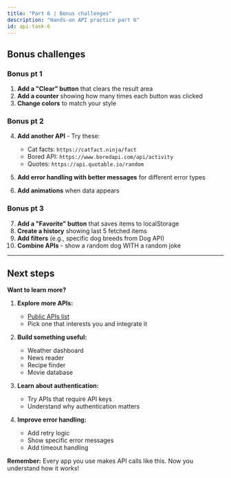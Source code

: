 ```yaml
---
title: "Part 6 | Bonus challenges"
description: "Hands-on API practice part 6"
id: api-task-6
---
```



## Bonus challenges

### Bonus pt 1

1. **Add a "Clear" button** that clears the result area
2. **Add a counter** showing how many times each button was clicked
3. **Change colors** to match your style

### Bonus pt 2

4. **Add another API** - Try these:
   - Cat facts: `https://catfact.ninja/fact`
   - Bored API: `https://www.boredapi.com/api/activity`
   - Quotes: `https://api.quotable.io/random`

5. **Add error handling with better messages** for different error types

6. **Add animations** when data appears

### Bonus pt 3

7. **Add a "Favorite" button** that saves items to localStorage
8. **Create a history** showing last 5 fetched items
9. **Add filters** (e.g., specific dog breeds from Dog API)
10. **Combine APIs** - show a random dog WITH a random joke

---

## Next steps

**Want to learn more?**

1. **Explore more APIs:**
   - [Public APIs list](https://github.com/public-apis/public-apis)
   - Pick one that interests you and integrate it

2. **Build something useful:**
   - Weather dashboard
   - News reader
   - Recipe finder
   - Movie database

3. **Learn about authentication:**
   - Try APIs that require API keys
   - Understand why authentication matters

4. **Improve error handling:**
   - Add retry logic
   - Show specific error messages
   - Add timeout handling

**Remember:** Every app you use makes API calls like this. Now you understand how it works!